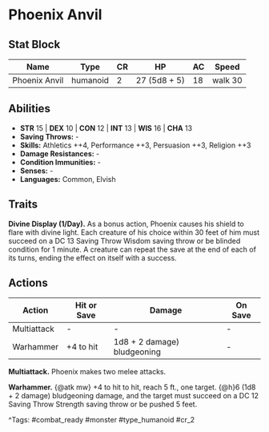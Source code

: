 # Phoenix Anvil

## Stat Block

| Name | Type | CR | HP | AC | Speed |
|------|------|----|----|----|-------|
| Phoenix Anvil | humanoid | 2 | 27 (5d8 + 5) | 18 | walk 30 |

## Abilities

- **STR** 15 | **DEX** 10 | **CON** 12 | **INT** 13 | **WIS** 16 | **CHA** 13
- **Saving Throws:** -  
- **Skills:** Athletics ++4, Performance ++3, Persuasion ++3, Religion ++3  
- **Damage Resistances:** -  
- **Condition Immunities:** -  
- **Senses:** -  
- **Languages:** Common, Elvish

## Traits

**Divine Display (1/Day).** As a bonus action, Phoenix causes his shield to flare with divine light. Each creature of his choice within 30 feet of him must succeed on a DC 13 Saving Throw Wisdom saving throw or be blinded condition for 1 minute. A creature can repeat the save at the end of each of its turns, ending the effect on itself with a success.


## Actions

| Action | Hit or Save | Damage | On Save |
|--------|--------------|--------|----------|
| Multiattack | - | - | - |
| Warhammer | +4 to hit | 1d8 + 2 damage) bludgeoning | - |

**Multiattack.** Phoenix makes two melee attacks.

**Warhammer.** {@atk mw} +4 to hit to hit, reach 5 ft., one target. {@h}6 (1d8 + 2 damage) bludgeoning damage, and the target must succeed on a DC 12 Saving Throw Strength saving throw or be pushed 5 feet.


^Tags: #combat_ready #monster #type_humanoid #cr_2